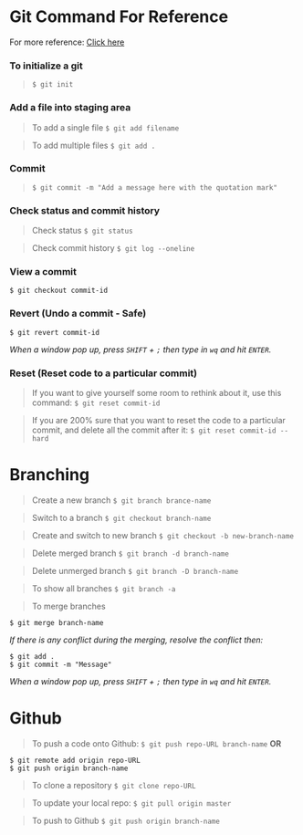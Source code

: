 # Git Command For Reference

For more reference: [Click here](https://www.youtube.com/watch?v=3RjQznt-8kE&list=PL4cUxeGkcC9goXbgTDQ0n_4TBzOO0ocPR)

### To initialize a git
> `$ git init`

### Add a file into staging area
> To add a single file
`$ git add filename`

> To add multiple files
`$ git add .`

### Commit
> `$ git commit -m "Add a message here with the quotation mark"`

### Check status and commit history
> Check status
`$ git status`

> Check commit history
`$ git log --oneline`

### View a commit
`$ git checkout commit-id`

### Revert (Undo a commit - Safe)
`$ git revert commit-id`

*When a window pop up, press `SHIFT` + `;` then type in `wq` and hit `ENTER`.*

### Reset (Reset code to a particular commit)
> If you want to give yourself some room to rethink about it, use this command:
```$ git reset commit-id```

> If you are 200% sure that you want to reset the code to a particular commit, and delete all the commit after it:
```$ git reset commit-id --hard```

# Branching
> Create a new branch
`$ git branch brance-name`

> Switch to a branch
`$ git checkout branch-name`

> Create and switch to new branch
`$ git checkout -b new-branch-name`

> Delete merged branch
`$ git branch -d branch-name`

> Delete unmerged branch
`$ git branch -D branch-name`

> To show all branches
`$ git branch -a`

> To merge branches
```
$ git merge branch-name
```

*If there is any conflict during the merging, resolve the conflict then:*
```
$ git add .
$ git commit -m "Message"
```
*When a window pop up, press ```SHIFT``` + ```;``` then type in ```wq``` and hit ```ENTER```.*

# Github
> To push a code onto Github:
`$ git push repo-URL branch-name`
> **OR**
```
$ git remote add origin repo-URL
$ git push origin branch-name
```

> To clone a repository
`$ git clone repo-URL`

>To update your local repo:
`$ git pull origin master`

>To push to Github
`$ git push origin branch-name`

